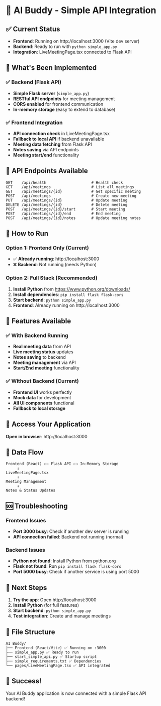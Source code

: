 # 🚀 AI Buddy - Simple API Integration

## ✅ Current Status
- **Frontend**: Running on http://localhost:3000 (Vite dev server)
- **Backend**: Ready to run with `python simple_app.py`
- **Integration**: LiveMeetingPage.tsx connected to Flask API

## 🎯 What's Been Implemented

### ✅ Backend (Flask API)
- **Simple Flask server** (`simple_app.py`)
- **RESTful API endpoints** for meeting management
- **CORS enabled** for frontend communication
- **In-memory storage** (easy to extend to database)

### ✅ Frontend Integration
- **API connection check** in LiveMeetingPage.tsx
- **Fallback to local API** if backend unavailable
- **Meeting data fetching** from Flask API
- **Notes saving** via API endpoints
- **Meeting start/end** functionality

## 🔧 API Endpoints Available

```
GET    /api/health                    # Health check
GET    /api/meetings                  # List all meetings
GET    /api/meetings/{id}             # Get specific meeting
POST   /api/meetings                  # Create new meeting
PUT    /api/meetings/{id}             # Update meeting
DELETE /api/meetings/{id}             # Delete meeting
POST   /api/meetings/{id}/start       # Start meeting
POST   /api/meetings/{id}/end         # End meeting
POST   /api/meetings/{id}/notes       # Update meeting notes
```

## 🚀 How to Run

### Option 1: Frontend Only (Current)
- ✅ **Already running**: http://localhost:3000
- ❌ **Backend**: Not running (needs Python)

### Option 2: Full Stack (Recommended)
1. **Install Python** from https://www.python.org/downloads/
2. **Install dependencies**: `pip install flask flask-cors`
3. **Start backend**: `python simple_app.py`
4. **Frontend**: Already running on http://localhost:3000

## 🎉 Features Available

### ✅ With Backend Running
- **Real meeting data** from API
- **Live meeting status** updates
- **Notes saving** to backend
- **Meeting management** via API
- **Start/End meeting** functionality

### ✅ Without Backend (Current)
- **Frontend UI** works perfectly
- **Mock data** for development
- **All UI components** functional
- **Fallback to local storage**

## 📱 Access Your Application
**Open in browser**: http://localhost:3000

## 🔄 Data Flow
```
Frontend (React) ←→ Flask API ←→ In-Memory Storage
     ↓
LiveMeetingPage.tsx
     ↓
Meeting Management
     ↓
Notes & Status Updates
```

## 🆘 Troubleshooting

### Frontend Issues
- **Port 3000 busy**: Check if another dev server is running
- **API connection failed**: Backend not running (normal)

### Backend Issues
- **Python not found**: Install Python from python.org
- **Flask not found**: Run `pip install flask flask-cors`
- **Port 5000 busy**: Check if another service is using port 5000

## 🎯 Next Steps
1. **Try the app**: Open http://localhost:3000
2. **Install Python** (for full features)
3. **Start backend**: `python simple_app.py`
4. **Test integration**: Create and manage meetings

## 📁 File Structure
```
AI Buddy/
├── Frontend (React/Vite) ✅ Running on :3000
├── simple_app.py ✅ Ready to run
├── start_simple_api.py ✅ Startup script
├── simple_requirements.txt ✅ Dependencies
└── pages/LiveMeetingPage.tsx ✅ API integrated
```

## 🎉 Success!
Your AI Buddy application is now connected with a simple Flask API backend!
